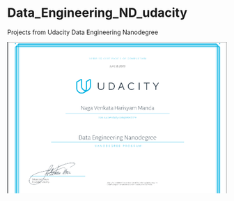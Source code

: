 # Data_Engineering_ND_udacity
Projects from Udacity Data Engineering Nanodegree

![DEND](./certificate.PNG)
